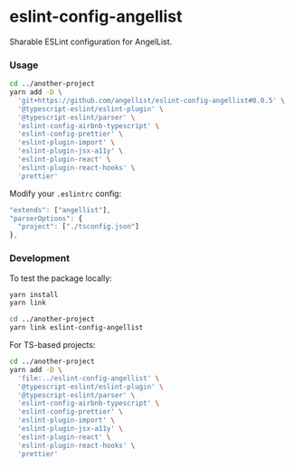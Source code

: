 # eslint-config-angellist

Sharable ESLint configuration for AngelList.

### Usage

```sh
cd ../another-project
yarn add -D \
  'git+https://github.com/angellist/eslint-config-angellist#0.0.5' \
  '@typescript-eslint/eslint-plugin' \
  '@typescript-eslint/parser' \
  'eslint-config-airbnb-typescript' \
  'eslint-config-prettier' \
  'eslint-plugin-import' \
  'eslint-plugin-jsx-a11y' \
  'eslint-plugin-react' \
  'eslint-plugin-react-hooks' \
  'prettier'
```

Modify your `.eslintrc` config:

```js
"extends": ["angellist"],
"parserOptions": {
  "project": ["./tsconfig.json"]
},
```


### Development

To test the package locally:

```sh
yarn install
yarn link

cd ../another-project
yarn link eslint-config-angellist
```

For TS-based projects:

```sh
cd ../another-project
yarn add -D \
  'file:../eslint-config-angellist' \
  '@typescript-eslint/eslint-plugin' \
  '@typescript-eslint/parser' \
  'eslint-config-airbnb-typescript' \
  'eslint-config-prettier' \
  'eslint-plugin-import' \
  'eslint-plugin-jsx-a11y' \
  'eslint-plugin-react' \
  'eslint-plugin-react-hooks' \
  'prettier'
```
